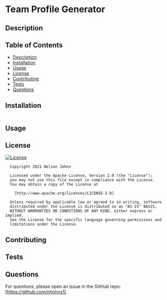 
# Team Profile Generator
## Description


## Table of Contents

- [Description](#description)
- [Installation](#installation)
- [Usage](#usage)
- [License](#license)
- [Contributing](#contributing)
- [Tests](#tests)
- [Questions](#questions)

## Installation
```

```

## Usage


## License  
[![License](https://img.shields.io/badge/License-Apache_2.0-blue.svg)](https://opensource.org/licenses/Apache-2.0)


      Copyright 2021 Nelson Johns

      Licensed under the Apache License, Version 2.0 (the "License");
      you may not use this file except in compliance with the License.
      You may obtain a copy of the License at
   
        [http://www.apache.org/licenses/LICENSE-2.0]
   
      Unless required by applicable law or agreed to in writing, software
      distributed under the License is distributed on an "AS IS" BASIS,
      WITHOUT WARRANTIES OR CONDITIONS OF ANY KIND, either express or implied.
      See the License for the specific language governing permissions and
      limitations under the License.
      

## Contributing


## Tests


## Questions
For questions, please open an issue in the GitHub repo: [https://github.com/ntjohns1]